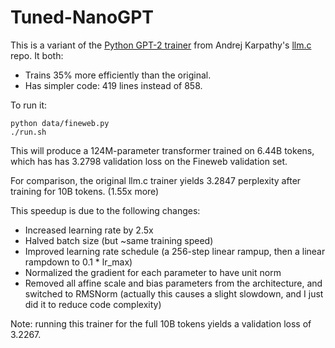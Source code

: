 # Tuned-NanoGPT

This is a variant of the [Python GPT-2 trainer](https://github.com/karpathy/llm.c/blob/master/train_gpt2.py) from
Andrej Karpathy's [llm.c](https://github.com/karpathy/llm.c) repo. It both:
* Trains 35% more efficiently than the original.
* Has simpler code: 419 lines instead of 858.

To run it:
```
python data/fineweb.py
./run.sh
```

This will produce a 124M-parameter transformer trained on 6.44B tokens, which has has 3.2798 validation loss on the Fineweb validation set.

For comparison, the original llm.c trainer yields 3.2847 perplexity after training for 10B tokens. (1.55x more)

This speedup is due to the following changes:
- Increased learning rate by 2.5x
- Halved batch size (but ~same training speed)
- Improved learning rate schedule (a 256-step linear rampup, then a linear rampdown to 0.1 * lr_max)
- Normalized the gradient for each parameter to have unit norm
- Removed all affine scale and bias parameters from the architecture, and switched to RMSNorm (actually this causes a slight slowdown, and I just did it to reduce code complexity)

Note: running this trainer for the full 10B tokens yields a validation loss of 3.2267.

